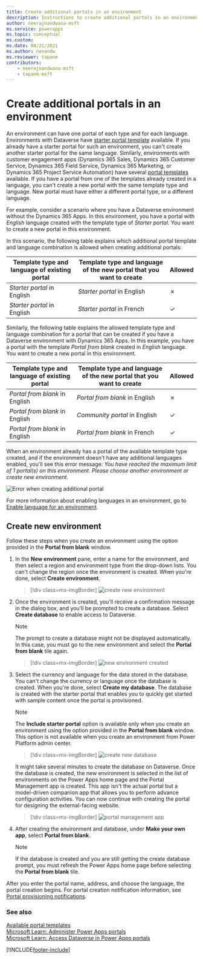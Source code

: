 ```yaml
---
title: Create additional portals in an environment
description: Instructions to create additional portals in an environment.
author: neerajnandwana-msft
ms.service: powerapps
ms.topic: conceptual
ms.custom: 
ms.date: 04/21/2021
ms.author: nenandw
ms.reviewer: tapanm
contributors:
    - neerajnandwana-msft
    - tapanm-msft
---
```


# Create additional portals in an environment

An environment can have one portal of each type and for each language. Environments with Dataverse have [starter portal template](portal-templates.md#environment-with-dataverse) available. If you already have a starter portal for such an environment, you can't create another starter portal for the same language. Similarly, environments with customer engagement apps (Dynamics 365 Sales, Dynamics 365 Customer Service, Dynamics 365 Field Service, Dynamics 365 Marketing, or Dynamics 365 Project Service Automation) have several [portal templates](portal-templates.md#environment-with-customer-engagement-apps) available. If you have a portal from one of the templates already created in a language, you can't create a new portal with the same template type and language. New portal must have either a different portal type, or a different language.

For example, consider a scenario where you have a Dataverse environment without the Dynamics 365 Apps. In this environment, you have a portal with *English* language created with the template type of *Starter portal*. You want to create a new portal in this environment.

In this scenario, the following table explains which additional portal template and language combination is allowed when creating additional portals:

| Template type and language of existing portal  | Template type and language of the new portal that you want to create | Allowed |
| - | - | - |
| *Starter portal* in English | *Starter portal* in English | &cross; |
| *Starter portal* in English | *Starter portal* in French | &check; |

Similarly, the following table explains the allowed template type and language combination for a portal that can be created if you have a Dataverse environment with Dynamics 365 Apps. In this example, you have a portal with the template *Portal from blank* created in *English* language. You want to create a new portal in this environment.

| Template type and language of existing portal | Template type and language of the new portal that you want to create | Allowed |
| - | - | - |
| *Portal from blank* in English | *Portal from blank* in English | &cross; |
| *Portal from blank* in English | *Community portal* in English | &check; |
| *Portal from blank* in English | *Portal from blank* in French | &check; |

When an environment already has a portal of the available template type created, and if the environment doesn't have any additional languages enabled, you'll see this error message: *You have reached the maximum limit of 1 portal(s) on this environment. Please choose another environment or create new environment.*

![Error when creating additional portal](media/create-additional-portal-error.png "Error when creating additional portal")

For more information about enabling languages in an environment, go to [Enable language for an environment](/power-platform/admin/enable-languages#enable-the-language).

## Create new environment

Follow these steps when you create an environment using the option provided in the **Portal from blank** window.

1.  In the **New environment** pane, enter a name for the environment, and then select a region and environment type from the drop-down lists. You can't change the region once the environment is created. When you're done, select **Create environment**.

    > [!div class=mx-imgBorder]
    > ![create new environment](media/create-new-environment.png "Create new environment")  

2.  Once the environment is created, you'll receive a confirmation message in the dialog box, and you'll be prompted to create a database. Select **Create database** to enable access to Dataverse.

    > [!NOTE]
    > The prompt to create a database might not be displayed automatically. In this case, you must go to the new environment and select the **Portal from blank** tile again.

    > [!div class=mx-imgBorder]
    > ![new environment created](media/new-environment-created.png "New environment created")  

3.  Select the currency and language for the data stored in the database. You can't change the currency or language once the database is created. When you're done, select **Create my database**. The database is created with the starter portal that enables you to quickly get started with sample content once the portal is provisioned.

    > [!NOTE]
    > The **Include starter portal** option is available only when you create an environment using the option provided in the **Portal from blank** window. This option is not available when you create an environment from Power Platform admin center.

    > [!div class=mx-imgBorder]
    > ![create new database](media/create-new-database.png "Create new database") 

    It might take several minutes to create the database on Dataverse. Once the database is created, the new environment is selected in the list of environments on the Power Apps home page and the Portal Management app is created. This app isn't the actual portal but a model-driven companion app that allows you to perform advance configuration activities. You can now continue with creating the portal for designing the external-facing website.

    > [!div class=mx-imgBorder]
    > ![portal management app](media/portal-mgmt-app.png "Portal management app")

4. After creating the environment and database, under **Make your own app**, select **Portal from blank**. 

    > [!NOTE]
    > If the database is created and you are still getting the create database prompt, you must refresh the Power Apps home page before selecting the **Portal from blank** tile.

After you enter the portal name, address, and choose the language, the portal creation begins. For portal creation notification information, see [Portal provisioning notifications](create-portal.md#portal-provisioning-notifications).

### See also

[Available portal templates](portal-templates.md) <br>
[Microsoft Learn: Administer Power Apps portals](/learn/paths/administer-portals/) <br>
[Microsoft Learn: Access Dataverse in Power Apps portals](/learn/modules/portals-access-data-platform/)


[!INCLUDE[footer-include](../../includes/footer-banner.md)]